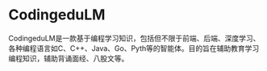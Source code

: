 # CodingeduLM
CodingeduLM是一款基于编程学习知识，包括但不限于前端、后端、深度学习、各种编程语言如C、C++、Java、Go、Pyth等的智能体。目的旨在辅助教育学习编程知识，辅助背诵面经、八股文等。

